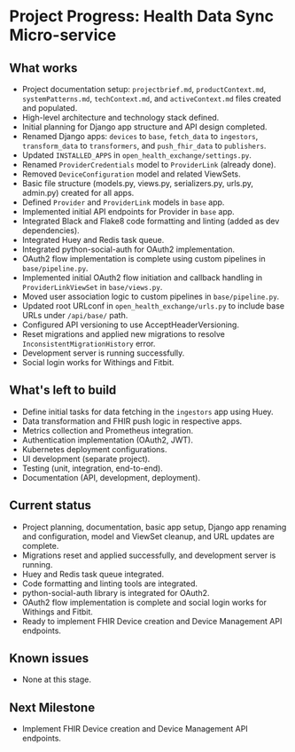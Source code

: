 # Project Progress: Health Data Sync Micro-service

## What works
- Project documentation setup: `projectbrief.md`, `productContext.md`, `systemPatterns.md`, `techContext.md`, and `activeContext.md` files created and populated.
- High-level architecture and technology stack defined.
- Initial planning for Django app structure and API design completed.
- Renamed Django apps: `devices` to `base`, `fetch_data` to `ingestors`, `transform_data` to `transformers`, and `push_fhir_data` to `publishers`.
- Updated `INSTALLED_APPS` in `open_health_exchange/settings.py`.
- Renamed `ProviderCredentials` model to `ProviderLink` (already done).
- Removed `DeviceConfiguration` model and related ViewSets.
- Basic file structure (models.py, views.py, serializers.py, urls.py, admin.py) created for all apps.
- Defined `Provider` and `ProviderLink` models in `base` app.
- Implemented initial API endpoints for Provider in `base` app.
- Integrated Black and Flake8 code formatting and linting (added as dev dependencies).
- Integrated Huey and Redis task queue.
- Integrated python-social-auth for OAuth2 implementation.
- OAuth2 flow implementation is complete using custom pipelines in `base/pipeline.py`.
- Implemented initial OAuth2 flow initiation and callback handling in `ProviderLinkViewSet` in `base/views.py`.
- Moved user association logic to custom pipelines in `base/pipeline.py`.
- Updated root URLconf in `open_health_exchange/urls.py` to include base URLs under `/api/base/` path.
- Configured API versioning to use AcceptHeaderVersioning.
- Reset migrations and applied new migrations to resolve `InconsistentMigrationHistory` error.
- Development server is running successfully.
- Social login works for Withings and Fitbit.

## What's left to build
- Define initial tasks for data fetching in the `ingestors` app using Huey.
- Data transformation and FHIR push logic in respective apps.
- Metrics collection and Prometheus integration.
- Authentication implementation (OAuth2, JWT).
- Kubernetes deployment configurations.
- UI development (separate project).
- Testing (unit, integration, end-to-end).
- Documentation (API, development, deployment).

## Current status
- Project planning, documentation, basic app setup, Django app renaming and configuration, model and ViewSet cleanup, and URL updates are complete.
- Migrations reset and applied successfully, and development server is running.
- Huey and Redis task queue integrated.
- Code formatting and linting tools are integrated.
- python-social-auth library is integrated for OAuth2.
- OAuth2 flow implementation is complete and social login works for Withings and Fitbit.
- Ready to implement FHIR Device creation and Device Management API endpoints.

## Known issues
- None at this stage.

## Next Milestone
- Implement FHIR Device creation and Device Management API endpoints.
